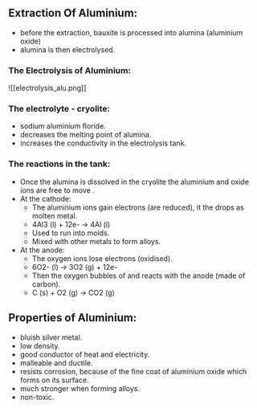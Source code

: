 ## Extraction Of Aluminium:
- before the extraction, bauxite is processed into alumina (aluminium oxide)
- alumina is then electrolysed.

### The Electrolysis of Aluminium:
![[electrolysis_alu.png]]

### The electrolyte - cryolite:
- sodium aluminium floride.
- decreases the melting point of alumina.
- increases the conductivity in the electrolysis tank.

### The reactions in the tank:
- Once the alumina is dissolved in the cryolite the aluminium and oxide ions are free to move .
- At the cathode:
	- The aluminium ions gain electrons (are reduced), it the drops as molten metal.
	- 4Al3 (l) + 12e- -> 4Al (l)
	- Used to run into molds.
	- Mixed with other metals to form alloys.
- At the anode:
	- The oxygen ions lose electrons (oxidised).
	- 6O2- (l) -> 3O2 (g) + 12e-
	- Then the oxygen bubbles of and reacts with the anode (made of carbon).
	- C (s) + O2  (g) -> CO2 (g)

## Properties of Aluminium:
- bluish silver metal.
- low density.
- good conductor of heat and electricity.
- malleable and ductile.
- resists corrosion, because of the fine coat of aluminium oxide which forms on its surface.
- much stronger when forming alloys.
- non-toxic.